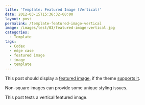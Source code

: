 ```yaml
---
title: 'Template: Featured Image (Vertical)'
date: 2012-03-15T15:36:32+00:00
layout: post
permalink: /template-featured-image-vertical
image: /images/test/03/featured-image-vertical.jpg
categories:
  - Template
tags:
  - Codex
  - edge case
  - featured image
  - image
  - template
---
```

This post should display a <a title="Featured Images" href="http://en.support.wordpress.com/featured-images/#setting-a-featured-image" target="_blank">featured image</a>, if the theme <a title="Post Thumbnails" href="http://codex.wordpress.org/Post_Thumbnails" target="_blank">supports it</a>.

Non-square images can provide some unique styling issues.

This post tests a vertical featured image.
